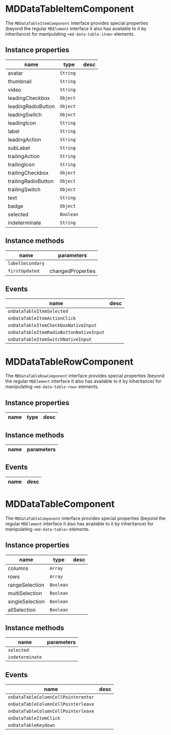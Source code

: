 # MDDataTableItemComponent
The `MDDataTableItemComponent` interface provides special properties (beyond the regular `MDElement` interface it also has available to it by inheritance) for manipulating `<md-data-table-item>` elements.

## Instance properties

name|type|desc
---|---|---
avatar|`String`|
thumbnail|`String`|
video|`String`|
leadingCheckbox|`Object`|
leadingRadioButton|`Object`|
leadingSwitch|`Object`|
leadingIcon|`String`|
label|`String`|
leadingAction|`String`|
subLabel|`String`|
trailingAction|`String`|
trailingIcon|`String`|
trailingCheckbox|`Object`|
trailingRadioButton|`Object`|
trailingSwitch|`Object`|
text|`String`|
badge|`Object`|
selected|`Boolean`|
indeterminate|`String`|

## Instance methods

name|parameters
---|---
`labelSecondary`|
`firstUpdated`|changedProperties

## Events

name|desc
---|---
`onDataTableItemSelected`|
`onDataTableItemActionClick`|
`onDataTableItemCheckboxNativeInput`|
`onDataTableItemRadioButtonNativeInput`|
`onDataTableItemSwitchNativeInput`|
# MDDataTableRowComponent
The `MDDataTableRowComponent` interface provides special properties (beyond the regular `MDElement` interface it also has available to it by inheritance) for manipulating `<md-data-table-row>` elements.

## Instance properties

name|type|desc
---|---|---

## Instance methods

name|parameters
---|---

## Events

name|desc
---|---
# MDDataTableComponent
The `MDDataTableComponent` interface provides special properties (beyond the regular `MDElement` interface it also has available to it by inheritance) for manipulating `<md-data-table>` elements.

## Instance properties

name|type|desc
---|---|---
columns|`Array`|
rows|`Array`|
rangeSelection|`Boolean`|
multiSelection|`Boolean`|
singleSelection|`Boolean`|
allSelection|`Boolean`|

## Instance methods

name|parameters
---|---
`selected`|
`indeterminate`|

## Events

name|desc
---|---
`onDataTableColumnCellPointerenter`|
`onDataTableColumnCellPointerleave`|
`onDataTableColumnCellPointerleave`|
`onDataTableItemClick`|
`onDataTableKeydown`|
